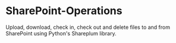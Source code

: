 # SharePoint-Operations
Upload, download, check in, check out and delete files to and from SharePoint using Python's Shareplum library.
